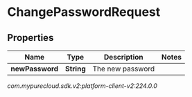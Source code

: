 # ChangePasswordRequest


## Properties

| Name | Type | Description | Notes |
| ------------ | ------------- | ------------- | ------------- |
| **newPassword** | **String** | The new password |  |




_com.mypurecloud.sdk.v2:platform-client-v2:224.0.0_
